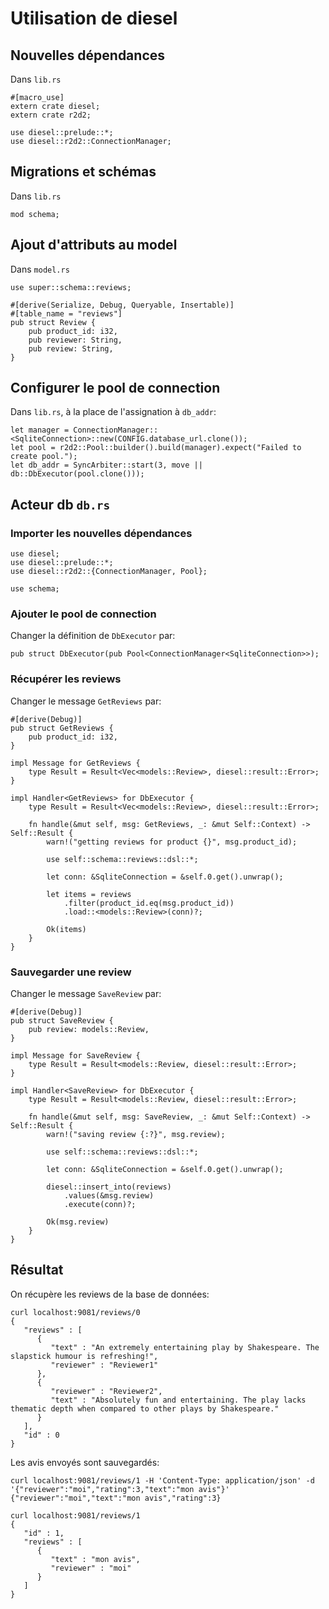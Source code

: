 # Utilisation de diesel

## Nouvelles dépendances
Dans `lib.rs`

```rust,no_run,ignore
#[macro_use]
extern crate diesel;
extern crate r2d2;

use diesel::prelude::*;
use diesel::r2d2::ConnectionManager;
```

## Migrations et schémas
Dans `lib.rs`

```rust,no_run,ignore
mod schema;
```

## Ajout d'attributs au model
Dans `model.rs`

```rust,no_run,ignore
use super::schema::reviews;

#[derive(Serialize, Debug, Queryable, Insertable)]
#[table_name = "reviews"]
pub struct Review {
    pub product_id: i32,
    pub reviewer: String,
    pub review: String,
}
```

## Configurer le pool de connection
Dans `lib.rs`, à la place de l'assignation à `db_addr`:

```rust,no_run,ignore
let manager = ConnectionManager::<SqliteConnection>::new(CONFIG.database_url.clone());
let pool = r2d2::Pool::builder().build(manager).expect("Failed to create pool.");
let db_addr = SyncArbiter::start(3, move || db::DbExecutor(pool.clone()));
```

## Acteur db `db.rs`

### Importer les nouvelles dépendances

```rust,no_run,ignore
use diesel;
use diesel::prelude::*;
use diesel::r2d2::{ConnectionManager, Pool};

use schema;
```

### Ajouter le pool de connection

Changer la définition de `DbExecutor` par:
```rust,no_run,ignore
pub struct DbExecutor(pub Pool<ConnectionManager<SqliteConnection>>);
```

### Récupérer les reviews

Changer le message `GetReviews` par:
```rust,no_run,ignore
#[derive(Debug)]
pub struct GetReviews {
    pub product_id: i32,
}

impl Message for GetReviews {
    type Result = Result<Vec<models::Review>, diesel::result::Error>;
}

impl Handler<GetReviews> for DbExecutor {
    type Result = Result<Vec<models::Review>, diesel::result::Error>;

    fn handle(&mut self, msg: GetReviews, _: &mut Self::Context) -> Self::Result {
        warn!("getting reviews for product {}", msg.product_id);

        use self::schema::reviews::dsl::*;

        let conn: &SqliteConnection = &self.0.get().unwrap();

        let items = reviews
            .filter(product_id.eq(msg.product_id))
            .load::<models::Review>(conn)?;

        Ok(items)
    }
}
```

### Sauvegarder une review

Changer le message `SaveReview` par:
```rust,no_run,ignore
#[derive(Debug)]
pub struct SaveReview {
    pub review: models::Review,
}

impl Message for SaveReview {
    type Result = Result<models::Review, diesel::result::Error>;
}

impl Handler<SaveReview> for DbExecutor {
    type Result = Result<models::Review, diesel::result::Error>;

    fn handle(&mut self, msg: SaveReview, _: &mut Self::Context) -> Self::Result {
        warn!("saving review {:?}", msg.review);

        use self::schema::reviews::dsl::*;

        let conn: &SqliteConnection = &self.0.get().unwrap();

        diesel::insert_into(reviews)
            .values(&msg.review)
            .execute(conn)?;

        Ok(msg.review)
    }
}
```

## Résultat

On récupère les reviews de la base de données:
```
curl localhost:9081/reviews/0
{
   "reviews" : [
      {
         "text" : "An extremely entertaining play by Shakespeare. The slapstick humour is refreshing!",
         "reviewer" : "Reviewer1"
      },
      {
         "reviewer" : "Reviewer2",
         "text" : "Absolutely fun and entertaining. The play lacks thematic depth when compared to other plays by Shakespeare."
      }
   ],
   "id" : 0
}
```

Les avis envoyés sont sauvegardés:
```
curl localhost:9081/reviews/1 -H 'Content-Type: application/json' -d '{"reviewer":"moi","rating":3,"text":"mon avis"}'
{"reviewer":"moi","text":"mon avis","rating":3}

curl localhost:9081/reviews/1
{
   "id" : 1,
   "reviews" : [
      {
         "text" : "mon avis",
         "reviewer" : "moi"
      }
   ]
}
```
